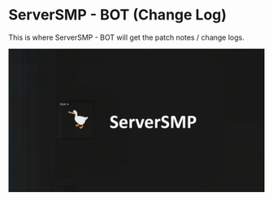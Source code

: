 # ServerSMP - BOT (Change Log)

This is where ServerSMP - BOT will get the patch notes / change logs.

![banner](https://github.com/Prince527GitHub/ServerSMP/blob/ServerSMP-Web/assets/image/banner/banner-smp.png?raw=true)
